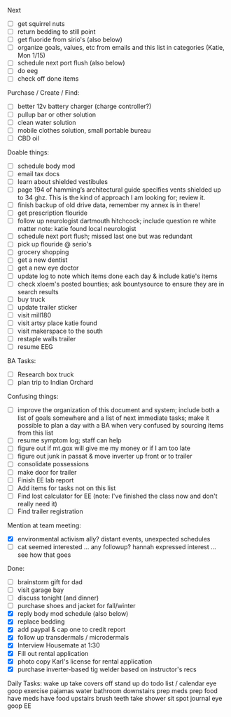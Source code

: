 Next
- [ ] get squirrel nuts
- [ ] return bedding to still point
- [ ] get fluoride from sirio's (also below)
- [ ] organize goals, values, etc from emails and this list in categories (Katie, Mon 1/15)
- [ ] schedule next port flush (also below)
- [ ] do eeg
- [ ] check off done items

Purchase / Create / Find:
- [ ] better 12v battery charger (charge controller?)
- [ ] pullup bar or other solution
- [ ] clean water solution
- [ ] mobile clothes solution, small portable bureau
- [ ] CBD oil

Doable things:
- [ ] schedule body mod
- [ ] email tax docs
- [ ] learn about shielded vestibules
- [ ] page 194 of hamming’s architectural guide specifies vents shielded up to 34 ghz.  This is the kind of approach I am looking for; review it.
- [ ] finish backup of old drive data, remember my annex is in there!
- [ ] get prescription flouride
- [ ] follow up neurologist dartmouth hitchcock; include question re white matter
      note: katie found local neurologist
- [ ] schedule next port flush; missed last one but was redundant
- [ ] pick up flouride @ serio's
- [ ] grocery shopping
- [ ] get a new dentist
- [ ] get a new eye doctor
- [ ] update log to note which items done each day & include katie's items
- [ ] check xloem's posted bounties; ask bountysource to ensure they are in search results
- [ ] buy truck
- [ ] update trailer sticker
- [ ] visit mill180
- [ ] visit artsy place katie found
- [ ] visit makerspace to the south
- [ ] restaple walls trailer
- [ ] resume EEG

BA Tasks:
- [ ] Research box truck
- [ ] plan trip to Indian Orchard

Confusing things:
- [ ] improve the organization of this document and system; include both a list of goals somewhere and a list of next immediate tasks; make it possible to plan a day with a BA when very confused by sourcing items from this list
- [ ] resume symptom log; staff can help
- [ ] figure out if mt.gox will give me my money or if I am too late
- [ ] figure out junk in passat & move inverter up front or to trailer
- [ ] consolidate possessions
- [ ] make door for trailer
- [ ] Finish EE lab report
- [ ] Add items for tasks not on this list
- [ ] Find lost calculator for EE (note: I've finished the class now and don't really need it)
- [ ] Find trailer registration

Mention at team meeting:
- [X] environmental activism ally?  distant events, unexpected schedules
- [ ] cat seemed interested ... any followup?  hannah expressed interest ... see how that goes

Done:
- [ ] brainstorm gift for dad
- [ ] visit garage bay
- [ ] discuss tonight (and dinner)
- [ ] purchase shoes and jacket for fall/winter 
- [X] reply body mod schedule (also below)
- [X] replace bedding
- [X] add paypal & cap one to credit report
- [x] follow up transdermals / microdermals
- [X] Interview Housemate at 1:30
- [X] Fill out rental application
- [X] photo copy Karl's license for rental application
- [X] purchase inverter-based tig welder based on instructor's recs

Daily Tasks:
wake up
take covers off
stand up 
do todo list / calendar
eye goop
exercise
pajamas
water
bathroom
downstairs
prep meds
prep food
have meds
have food
upstairs
brush teeth
take shower
sit spot
journal
eye goop
EE
